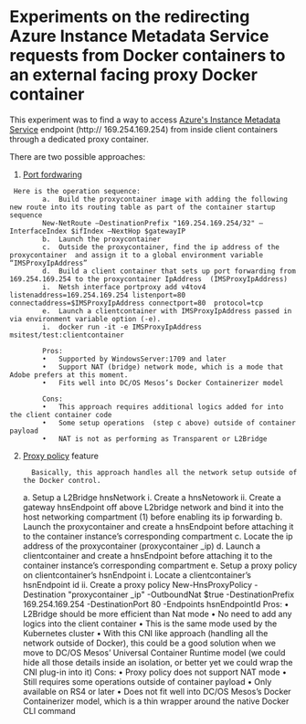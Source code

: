 # Experiments on the redirecting Azure Instance Metadata Service requests from Docker containers to an external facing proxy Docker container  

   This experiment was to find a way to access [Azure's Instance Metadata Service](https://docs.microsoft.com/en-us/azure/virtual-machines/windows/instance-metadata-service) endpoint (http:// 169.254.169.254) from inside client containers through a dedicated proxy container. 
   
   
   There are two possible approaches:
   
   1. [Port fordwaring](https://github.com/soccerGB/MSIExperiment/tree/master/PortForwardingNat) 

     Here is the operation sequence:
            a.	Build the proxycontainer image with adding the following new route into its routing table as part of the container startup sequence
            New-NetRoute –DestinationPrefix "169.254.169.254/32" –InterfaceIndex $ifIndex –NextHop $gatewayIP
            b.	Launch the proxycontainer
            c.	Outside the proxycontainer, find the ip address of the proxycontainer  and assign it to a global environment variable “IMSProxyIpAddress”
            d.	Build a client container that sets up port forwarding from 169.254.169.254 to the proxycontainer IpAddress  (IMSProxyIpAddress)
            i.	Netsh interface portproxy add v4tov4 listenaddress=169.254.169.254 listenport=80 connectaddress=$IMSProxyIpAddress connectport=80  protocol=tcp
            e.	Launch a clientcontainer with IMSProxyIpAddress passed in via environment variable option (-e). 
            i.	docker run -it -e IMSProxyIpAddress msitest/test:clientcontainer
            
            Pros:
            •	Supported by WindowsServer:1709 and later
            •	Support NAT (bridge) network mode, which is a mode that Adobe prefers at this moment.
            •	Fits well into DC/OS Mesos’s Docker Containerizer model 
            
            Cons:
            •	This approach requires additional logics added for into the client container code
            •	Some setup operations  (step c above) outside of container payload
            •	NAT is not as performing as Transparent or L2Bridge 

   2. [Proxy policy](https://github.com/soccerGB/MSIExperiment/tree/master/ProxyPolicyL2Bridge) feature
    
   
            Basically, this approach handles all the network setup outside of the Docker control.
         a.	Setup a L2Bridge hnsNetwork 
         i.	Create a hnsNetowork 
         ii.	Create a gateway hnsEndpoint off above L2bridge network and bind it into the host networking compartment (1) before enabling its ip forwarding
         b.	Launch the proxycontainer and create a hnsEndpoint before attaching it to the container instance’s corresponding compartment
         c.	Locate the ip address of the proxycontainer  (proxycontainer _ip)
         d.	Launch a clientcontainer and create a hnsEndpoint before attaching it to the container instance’s corresponding compartment
         e.	Setup a proxy policy on clientcontainer’s hsnEndpoint
         i.	Locate a clientcontainer’s hsnEndpoint id
         ii.	Create a proxy policy
         New-HnsProxyPolicy -Destination "proxycontainer _ip" -OutboundNat $true -DestinationPrefix 169.254.169.254 -DestinationPort 80  -Endpoints hsnEndpointId
         Pros:
         •	L2Bridge should be more efficient than Nat mode
         •	No need to add any logics into the client container
         •	This is the same mode used by the Kubernetes cluster
         •	With this CNI like approach (handling all the network outside of Docker), this could be a good solution when we move to DC/OS Mesos’ Universal Container Runtime model (we could hide all those details inside an isolation, or better yet we could wrap the CNI plug-in into it)
         Cons:
         •	Proxy policy does not support NAT mode 
         •	Still requires some operations  outside of container payload
         •	Only available on RS4 or later
         •	Does not fit well into DC/OS Mesos’s Docker Containerizer model, which is a thin wrapper around the native Docker CLI command

